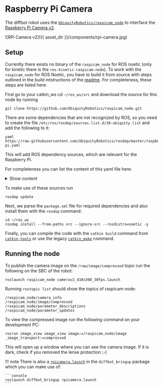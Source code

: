 # Raspberry Pi Camera

The diffbot robot uses the [`UbiquityRobotics/raspicam_node`](https://github.com/UbiquityRobotics/raspicam_node)
to interface the [Raspberry Pi Camera v2](https://www.raspberrypi.org/products/camera-module-v2/).

![RPi Camera v2]({{ asset_dir }}/components/rpi-camera.jpg)


## Setup

Currently there exists  no binary of the `raspicam_node` for ROS noetic (only for kinetic there is the `ros-kinetic-raspicam-node`).
To work with the `raspicam_node` for ROS Noetic, you have to build it from source with steps 
outlined in the build intstructions of the [readme](https://github.com/UbiquityRobotics/raspicam_node#build-intructions).
For completeness, these steps are listed here:

First go to your catkin_ws cd `~/ros_ws/src` and download the source for this node by running

```console
git clone https://github.com/UbiquityRobotics/raspicam_node.git
```

There are some dependencies that are not recognized by ROS, so you need to create the file `/etc/ros/rosdep/sources.list.d/30-ubiquity.list` and add 
the following to it:

```
yaml https://raw.githubusercontent.com/UbiquityRobotics/rosdep/master/raspberry-pi.yaml
```

This will add ROS dependency sources, which are relevant for the Raspberry Pi. 

For completeness you can list the content of this yaml file here:

<details>
<summary>Show content</summary>

```yaml
libraspberrypi0:
  debian:
    apt:
      packages: [libraspberrypi0]
  ubuntu:
    apt:
      packages: [libraspberrypi0]
libraspberrypi-dev:
  debian:
    apt:
      packages: [libraspberrypi-dev]
  ubuntu:
    apt:
      packages: [libraspberrypi-dev]
libpigpio:
  debian:
    apt:
      packages: [libpigpio-dev]
  ubuntu:
    apt:
      packages: [libpigpio-dev]
libpigpiod-if:
  debian:
    apt:
      packages: [libpigpiod-if-dev]
  ubuntu:
    apt:
      packages: [libpigpiod-if-dev]
```
</details>


To make use of these sources run 

```console
rosdep update
```

Next, we parse the `package.xml` file for required dependencies and also install them with the `rosdep` command:

```console
cd ~/ros_ws
rosdep install --from-paths src --ignore-src --rosdistro=noetic -y
```

Finally, you can compile the code with the `catkin build` command from [`catkin-tools`](https://catkin-tools.readthedocs.io/en/latest/) or 
use the legacy [`catkin_make`](http://wiki.ros.org/catkin/commands/catkin_make) command.

## Running the node

To publish the camera image on the `/raw/image/compressed` topic run the following on the SBC of the robot:

```console
roslaunch raspicam_node camerav2_410x308_30fps.launch
```

Running `rostopic list` should show the topics of raspicam node:

```console
/raspicam_node/camera_info
/raspicam_node/image/compressed
/raspicam_node/parameter_descriptions
/raspicam_node/parameter_updates
```


To view the compressed image run the following command on your development PC:

```
rosrun image_view image_view image:=/raspicam_node/image _image_transport:=compressed
```

This will open up a window where you can see the camera image. If it is dark, check if you removed the lense protection ;-)

!!! note
    There is also a [`rpicamera.launch`](https://github.com/ros-mobile-robots/diffbot/blob/noetic-devel/diffbot_bringup/launch/rpicamera.launch)
    in the `diffbot_bringup` package which you can make use of:
    
    ```console
    roslaunch diffbot_bringup rpicamera.launch
    ```
